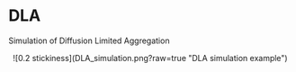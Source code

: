 #        DLA 
Simulation of Diffusion Limited Aggregation
<p align="center">
![0.2 stickiness](DLA_simulation.png?raw=true "DLA simulation example")
</p>
